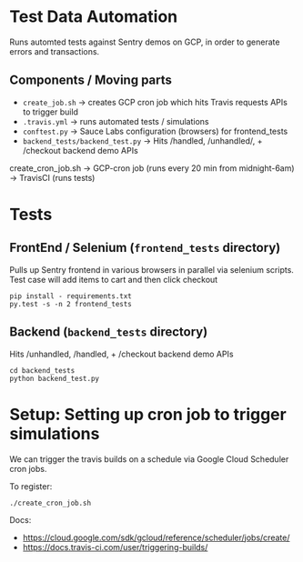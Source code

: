 # Test Data Automation
Runs automted tests against Sentry demos on GCP, in order to generate errors and transactions.

## Components / Moving parts
- `create_job.sh` -> creates GCP cron job which hits Travis requests APIs to trigger build
- `.travis.yml` -> runs automated tests / simulations
- `conftest.py` -> Sauce Labs configuration (browsers) for frontend_tests
- `backend_tests/backend_test.py` -> Hits /handled, /unhandled/, + /checkout backend demo APIs

create_cron_job.sh -> GCP-cron job (runs every 20 min from midnight-6am) -> TravisCI (runs tests)

# Tests

## FrontEnd / Selenium (`frontend_tests` directory)
Pulls up Sentry frontend in various browsers in parallel via selenium scripts.
Test case will add items to cart and then click checkout

```
pip install - requirements.txt
py.test -s -n 2 frontend_tests
```

## Backend (`backend_tests` directory)
Hits /unhandled, /handled, + /checkout backend demo APIs
```
cd backend_tests
python backend_test.py
```

# Setup: Setting up cron job to trigger simulations

We can trigger the travis builds on a schedule via Google Cloud Scheduler cron jobs.

To register:
```
./create_cron_job.sh
```

Docs:
- https://cloud.google.com/sdk/gcloud/reference/scheduler/jobs/create/
- https://docs.travis-ci.com/user/triggering-builds/
